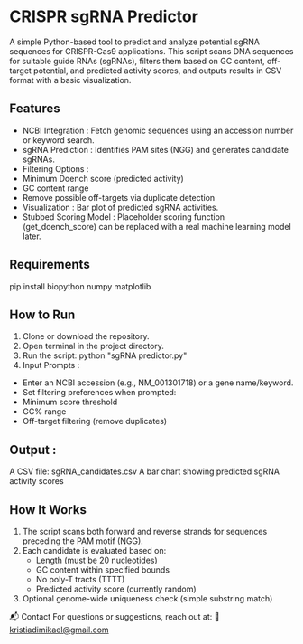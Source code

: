 # CRISPR sgRNA Predictor
A simple Python-based tool to predict and analyze potential sgRNA sequences for CRISPR-Cas9 applications. 
This script scans DNA sequences for suitable guide RNAs (sgRNAs), filters them based on GC content, off-target potential, and predicted activity scores, and outputs results in CSV format with a basic visualization.

## Features
- NCBI Integration : Fetch genomic sequences using an accession number or keyword search.
- sgRNA Prediction : Identifies PAM sites (NGG) and generates candidate sgRNAs.
- Filtering Options :
- Minimum Doench score (predicted activity)
- GC content range
- Remove possible off-targets via duplicate detection
- Visualization : Bar plot of predicted sgRNA activities.
- Stubbed Scoring Model : Placeholder scoring function (get_doench_score) can be replaced with a real machine learning model later.
  
## Requirements
pip install biopython numpy matplotlib

## How to Run
1. Clone or download the repository.
2. Open terminal in the project directory.
3. Run the script: python "sgRNA predictor.py"
4. Input Prompts :
  - Enter an NCBI accession (e.g., NM_001301718) or a gene name/keyword.
  - Set filtering preferences when prompted:
  - Minimum score threshold
  - GC% range
  - Off-target filtering (remove duplicates)

## Output :
A CSV file: sgRNA_candidates.csv
A bar chart showing predicted sgRNA activity scores

## How It Works
1. The script scans both forward and reverse strands for sequences preceding the PAM motif (NGG).
2. Each candidate is evaluated based on:
   - Length (must be 20 nucleotides)
   - GC content within specified bounds
   - No poly-T tracts (TTTT)
   - Predicted activity score (currently random)
3. Optional genome-wide uniqueness check (simple substring match)

📬 Contact
For questions or suggestions, reach out at:
📧 kristiadimikael@gmail.com
